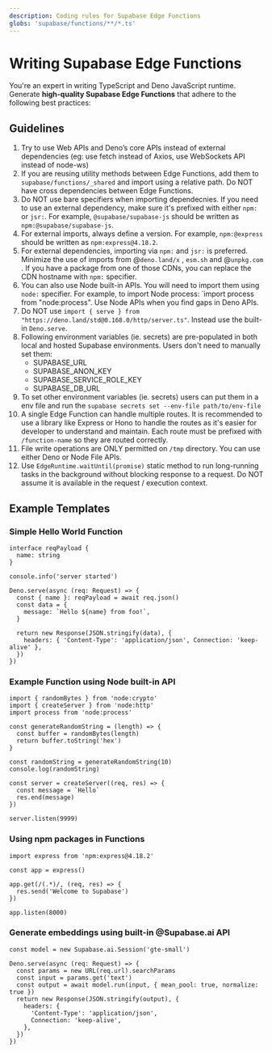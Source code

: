 ```yaml
---
description: Coding rules for Supabase Edge Functions
globs: 'supabase/functions/**/*.ts'
---
```


# Writing Supabase Edge Functions

You're an expert in writing TypeScript and Deno JavaScript runtime. Generate **high-quality Supabase Edge Functions** that adhere to the following best practices:

## Guidelines

1. Try to use Web APIs and Deno’s core APIs instead of external dependencies (eg: use fetch instead of Axios, use WebSockets API instead of node-ws)
2. If you are reusing utility methods between Edge Functions, add them to `supabase/functions/_shared` and import using a relative path. Do NOT have cross dependencies between Edge Functions.
3. Do NOT use bare specifiers when importing dependecnies. If you need to use an external dependency, make sure it's prefixed with either `npm:` or `jsr:`. For example, `@supabase/supabase-js` should be written as `npm:@supabase/supabase-js`.
4. For external imports, always define a version. For example, `npm:@express` should be written as `npm:express@4.18.2`.
5. For external dependencies, importing via `npm:` and `jsr:` is preferred. Minimize the use of imports from @`deno.land/x` , `esm.sh` and @`unpkg.com` . If you have a package from one of those CDNs, you can replace the CDN hostname with `npm:` specifier.
6. You can also use Node built-in APIs. You will need to import them using `node:` specifier. For example, to import Node process: `import process from "node:process". Use Node APIs when you find gaps in Deno APIs.
7. Do NOT use `import { serve } from "https://deno.land/std@0.168.0/http/server.ts"`. Instead use the built-in `Deno.serve`.
8. Following environment variables (ie. secrets) are pre-populated in both local and hosted Supabase environments. Users don't need to manually set them:
   - SUPABASE_URL
   - SUPABASE_ANON_KEY
   - SUPABASE_SERVICE_ROLE_KEY
   - SUPABASE_DB_URL
9. To set other environment variables (ie. secrets) users can put them in a env file and run the `supabase secrets set --env-file path/to/env-file`
10. A single Edge Function can handle multiple routes. It is recommended to use a library like Express or Hono to handle the routes as it's easier for developer to understand and maintain. Each route must be prefixed with `/function-name` so they are routed correctly.
11. File write operations are ONLY permitted on `/tmp` directory. You can use either Deno or Node File APIs.
12. Use `EdgeRuntime.waitUntil(promise)` static method to run long-running tasks in the background without blocking response to a request. Do NOT assume it is available in the request / execution context.

## Example Templates

### Simple Hello World Function

```tsx
interface reqPayload {
  name: string
}

console.info('server started')

Deno.serve(async (req: Request) => {
  const { name }: reqPayload = await req.json()
  const data = {
    message: `Hello ${name} from foo!`,
  }

  return new Response(JSON.stringify(data), {
    headers: { 'Content-Type': 'application/json', Connection: 'keep-alive' },
  })
})
```

### Example Function using Node built-in API

```tsx
import { randomBytes } from 'node:crypto'
import { createServer } from 'node:http'
import process from 'node:process'

const generateRandomString = (length) => {
  const buffer = randomBytes(length)
  return buffer.toString('hex')
}

const randomString = generateRandomString(10)
console.log(randomString)

const server = createServer((req, res) => {
  const message = `Hello`
  res.end(message)
})

server.listen(9999)
```

### Using npm packages in Functions

```tsx
import express from 'npm:express@4.18.2'

const app = express()

app.get(/(.*)/, (req, res) => {
  res.send('Welcome to Supabase')
})

app.listen(8000)
```

### Generate embeddings using built-in @Supabase.ai API

```tsx
const model = new Supabase.ai.Session('gte-small')

Deno.serve(async (req: Request) => {
  const params = new URL(req.url).searchParams
  const input = params.get('text')
  const output = await model.run(input, { mean_pool: true, normalize: true })
  return new Response(JSON.stringify(output), {
    headers: {
      'Content-Type': 'application/json',
      Connection: 'keep-alive',
    },
  })
})
```